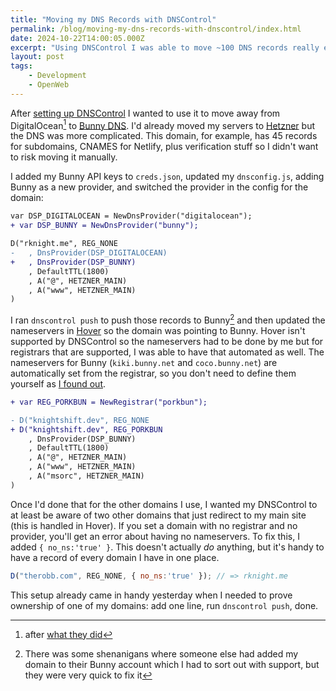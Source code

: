 ```yaml
---
title: "Moving my DNS Records with DNSControl"
permalink: /blog/moving-my-dns-records-with-dnscontrol/index.html
date: 2024-10-22T14:00:05.000Z
excerpt: "Using DNSControl I was able to move ~100 DNS records really easily"
layout: post
tags:
    - Development
    - OpenWeb
---
```


After [setting up DNSControl](https://rknight.me/blog/setting-up-dnscontrol) I wanted to use it to move away from DigitalOcean[^1] to [Bunny DNS](https://bunny.net/?ref=b2i4y24apu). I'd already moved my servers to [Hetzner](https://hetzner.cloud/?ref=Lt9D9KzKP6UQ) but the DNS was more complicated. This domain, for example, has 45 records for subdomains, CNAMES for Netlify, plus verification stuff so I didn't want to risk moving it manually.

I added my Bunny API keys to `creds.json`, updated my `dnsconfig.js`, adding Bunny as a new provider, and switched the provider in the config for the domain:

```diff
var DSP_DIGITALOCEAN = NewDnsProvider("digitalocean");
+ var DSP_BUNNY = NewDnsProvider("bunny");

D("rknight.me", REG_NONE
-   , DnsProvider(DSP_DIGITALOCEAN)
+   , DnsProvider(DSP_BUNNY)
    , DefaultTTL(1800)
    , A("@", HETZNER_MAIN)
    , A("www", HETZNER_MAIN)
)
```

I ran `dnscontrol push` to push those records to Bunny[^2] and then updated the nameservers in [Hover](https://hover.com/scHIv4WR) so the domain was pointing to Bunny. Hover isn't supported by DNSControl so the nameservers had to be done by me but for registrars that are supported, I was able to have that automated as well. The nameservers for Bunny (`kiki.bunny.net` and `coco.bunny.net`) are automatically set from the registrar, so you don't need to define them yourself as [I found out](https://github.com/StackExchange/dnscontrol/issues/3163#issuecomment-2426650514).

```diff
+ var REG_PORKBUN = NewRegistrar("porkbun"); 

- D("knightshift.dev", REG_NONE
+ D("knightshift.dev", REG_PORKBUN
	, DnsProvider(DSP_BUNNY)
	, DefaultTTL(1800)
	, A("@", HETZNER_MAIN)
	, A("www", HETZNER_MAIN)
	, A("msorc", HETZNER_MAIN)
)
```

Once I'd done that for the other domains I use, I wanted my DNSControl to at least be aware of two other domains that just redirect to my main site (this is handled in Hover). If you set a domain with no registrar and no provider, you'll get an error about having no nameservers. To fix this, I added `{ no_ns:'true' }`. This doesn't actually _do_ anything, but it's handy to have a record of every domain I have in one place.

```js
D("therobb.com", REG_NONE, { no_ns:'true' }); // => rknight.me
```

This setup already came in handy yesterday when I needed to prove ownership of one of my domains: add one line, run `dnscontrol push`, done.

[^1]: after [what they did](https://rknight.me/blog/netcraft-facebook-and-digital-ocean/)
[^2]: There was some shenanigans where someone else had added my domain to their Bunny account which I had to sort out with support, but they were very quick to fix it